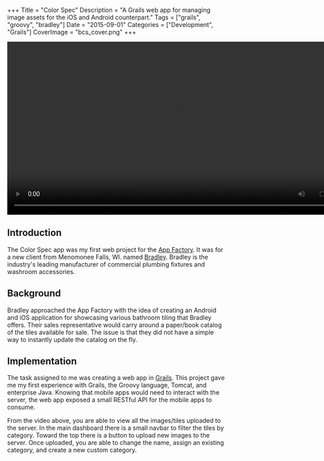 +++
Title = "Color Spec"
Description = "A Grails web app for managing image assets for the iOS and Android counterpart."
Tags = ["grails", "groovy", "bradley"]
Date = "2015-09-01"
Categories = ["Development", "Grails"]
CoverImage = "bcs_cover.png"
+++

<video src="/media/bcs_video.webm" autoplay loop controls height="400px">Sorry, your browser doesn't support embedded videos.</video>

## Introduction

The Color Spec app was my first web project for the [App Factory](http://appfactoryuwp.com/). It was for a new client from Menomonee Falls, WI. named [Bradley](https://www.bradleycorp.com/). Bradley is the industry's leading manufacturer of commercial plumbing fixtures and washroom accessories.

## Background

Bradley approached the App Factory with the idea of creating an Android and iOS application for showcasing various bathroom tiling that Bradley offers. Their sales representative would carry around a paper/book catalog of the tiles available for sale. The issue is that they did not have a simple way to instantly update the catalog on the fly.

## Implementation

The task assigned to me was creating a web app in [Grails](https://grails.org/). This project gave me my first experience with Grails, the Groovy language, Tomcat, and enterprise Java. Knowing that mobile apps would need to interact with the server, the web app exposed a small RESTful API for the mobile apps to consume.

From the video above, you are able to view all the images/tiles uploaded to the server. In the main dashboard there is a small navbar to filter the tiles by category. Toward the top there is a button to upload new images to the server. Once uploaded, you are able to change the name, assign an existing category, and create a new custom category.
